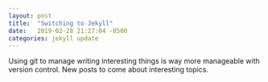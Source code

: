 ```yaml
---
layout: post
title:  "Switching to Jekyll"
date:   2019-02-28 21:27:04 -0500
categories: jekyll update
---
```


Using git to manage writing interesting things is way more manageable with version
control. New posts to come about interesting topics.
